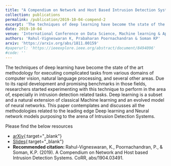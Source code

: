 ```yaml
---
title: "A Compendium on Network and Host Based Intrusion Detection Systems"
collection: publications
permalink: /publication/2019-10-04-compend-2
excerpt: 'The techniques of deep learning have become the state of the art methodology for executing complicated tasks from various domains of computer vision, natural language processing, and several other areas. Due to its rapid development and promising benchmarks in those fields, researchers started experimenting with this technique to perform in the area of, especially in intrusion detection related tasks. Deep learning is a subset and a natural extension of classical Machine learning and an evolved model of neural networks. This paper contemplates and discusses all the methodologies related to the leading edge Deep learning and Neural network models purposing to the arena of Intrusion Detection Systems.'
date: 2019-10-04
venue: 'International Conference on Data Science, Machine learning & Applications (ICDSMLA)'
authors: 'Rahul-Vigneswaran K, Prabaharan Poornachandran & Soman KP'
arxiv: 'https://arxiv.org/abs/1811.00159'
#paperurl: 'https://ieeexplore.ieee.org/abstract/document/8494096'
#code: ''
---
```

The techniques of deep learning have become the state of the art methodology for executing complicated tasks from various domains of computer vision, natural language processing, and several other areas. Due to its rapid development and promising benchmarks in those fields, researchers started experimenting with this technique to perform in the area of, especially in intrusion detection related tasks. Deep learning is a subset and a natural extension of classical Machine learning and an evolved model of neural networks. This paper contemplates and discusses all the methodologies related to the leading edge Deep learning and Neural network models purposing to the arena of Intrusion Detection Systems. 

Please find the below resources
* [arXiv](https://arxiv.org/abs/1904.03491){:target="_blank"}
* [Slides](https://docs.google.com/presentation/d/1qHQS-9f5JKXEyOAEoD3hp1EZiMN6yOcZ-_2t3HtFq1E/edit?usp=sharing){:target="_blank"}
* <strong>Recommended citation: </strong>Rahul-Vigneswaran, K., Poornachandran, P., & Soman, K.P. (2019). A Compendium on Network and Host based Intrusion Detection Systems. CoRR, abs/1904.03491.
